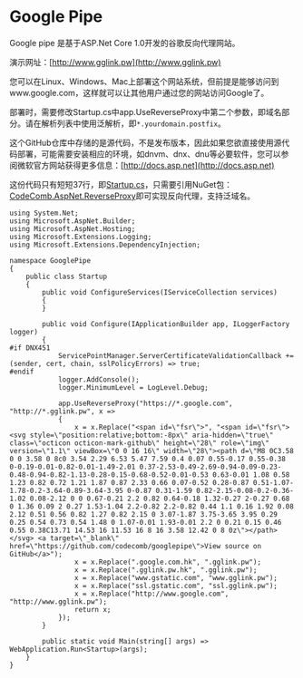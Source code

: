 # Google Pipe

Google pipe 是基于ASP.Net Core 1.0开发的谷歌反向代理网站。

演示网址：[http://www.gglink.pw](http://www.gglink.pw)

您可以在Linux、Windows、Mac上部署这个网站系统，但前提是能够访问到www.google.com，这样就可以让其他用户通过您的网站访问Google了。

部署时，需要修改Startup.cs中app.UseReverseProxy中第二个参数，即域名部分。请在解析列表中使用泛解析，即`*.yourdomain.postfix`。

这个GitHub仓库中存储的是源代码，不是发布版本，因此如果您欲直接使用源代码部署，可能需要安装相应的环境，如dnvm、dnx、dnu等必要软件，您可以参阅微软官方网站获得更多信息：[http://docs.asp.net](http://docs.asp.net)

这份代码只有短短37行，即[Startup.cs](https://github.com/CodeComb/GooglePipe/blob/master/src/GooglePipe/Startup.cs)，只需要引用NuGet包：[CodeComb.AspNet.ReverseProxy](https://www.nuget.org/packages/CodeComb.AspNet.ReverseProxy)即可实现反向代理，支持泛域名。

```
using System.Net;
using Microsoft.AspNet.Builder;
using Microsoft.AspNet.Hosting;
using Microsoft.Extensions.Logging;
using Microsoft.Extensions.DependencyInjection;

namespace GooglePipe
{
    public class Startup
    {
        public void ConfigureServices(IServiceCollection services)
        {
        }
        
        public void Configure(IApplicationBuilder app, ILoggerFactory logger)
        {
#if DNX451
            ServicePointManager.ServerCertificateValidationCallback += (sender, cert, chain, sslPolicyErrors) => true;
#endif
            logger.AddConsole();
            logger.MinimumLevel = LogLevel.Debug;
            
            app.UseReverseProxy("https://*.google.com", "http://*.gglink.pw", x => 
            {
                x = x.Replace("<span id=\"fsr\">", "<span id=\"fsr\"><svg style=\"position:relative;bottom:-8px\" aria-hidden=\"true\" class=\"octicon octicon-mark-github\" height=\"28\" role=\"img\" version=\"1.1\" viewBox=\"0 0 16 16\" width=\"28\"><path d=\"M8 0C3.58 0 0 3.58 0 8c0 3.54 2.29 6.53 5.47 7.59 0.4 0.07 0.55-0.17 0.55-0.38 0-0.19-0.01-0.82-0.01-1.49-2.01 0.37-2.53-0.49-2.69-0.94-0.09-0.23-0.48-0.94-0.82-1.13-0.28-0.15-0.68-0.52-0.01-0.53 0.63-0.01 1.08 0.58 1.23 0.82 0.72 1.21 1.87 0.87 2.33 0.66 0.07-0.52 0.28-0.87 0.51-1.07-1.78-0.2-3.64-0.89-3.64-3.95 0-0.87 0.31-1.59 0.82-2.15-0.08-0.2-0.36-1.02 0.08-2.12 0 0 0.67-0.21 2.2 0.82 0.64-0.18 1.32-0.27 2-0.27 0.68 0 1.36 0.09 2 0.27 1.53-1.04 2.2-0.82 2.2-0.82 0.44 1.1 0.16 1.92 0.08 2.12 0.51 0.56 0.82 1.27 0.82 2.15 0 3.07-1.87 3.75-3.65 3.95 0.29 0.25 0.54 0.73 0.54 1.48 0 1.07-0.01 1.93-0.01 2.2 0 0.21 0.15 0.46 0.55 0.38C13.71 14.53 16 11.53 16 8 16 3.58 12.42 0 8 0z\"></path></svg> <a target=\"_blank\" href=\"https://github.com/codecomb/googlepipe\">View source on GitHub</a>");
                x = x.Replace(".google.com.hk", ".gglink.pw");
                x = x.Replace(".gglink.pw.hk", ".gglink.pw");
                x = x.Replace("www.gstatic.com", "www.gglink.pw");
                x = x.Replace("ssl.gstatic.com", "ssl.gglink.pw");
                x = x.Replace("http://www.google.com", "http://www.gglink.pw");
                return x;
            });
        }

        public static void Main(string[] args) => WebApplication.Run<Startup>(args);
    }
}
```
